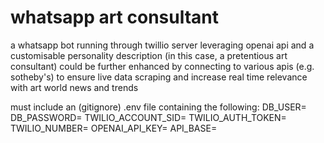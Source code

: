 # whatsapp art consultant

a whatsapp bot running through twillio server leveraging openai api and a customisable personality description (in this case, a pretentious art consultant)
could be further enhanced by connecting to various apis (e.g. sotheby's) to ensure live data scraping and increase real time relevance with art world news and trends

must include an (gitignore) .env file containing the following:
DB_USER=
DB_PASSWORD=
TWILIO_ACCOUNT_SID=
TWILIO_AUTH_TOKEN=
TWILIO_NUMBER=
OPENAI_API_KEY=
API_BASE=


